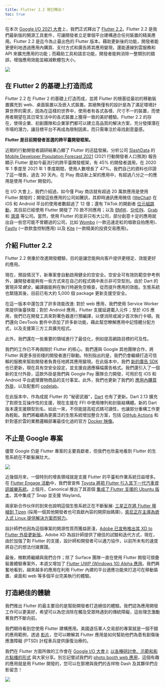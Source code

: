 ```yaml
---
title: Flutter 2.2 現已釋出！
toc: true
---
```


在本次 [Google I/O 2021 大會](https://mp.weixin.qq.com/s/S1GZdQdwcdZKIbBY_FlzJQ)上，我們正式釋出了 [Flutter 2.2](https://flutter.tw/whats-new)。Flutter 2.2 是我們最新版的開源工具套件，可讓開發者立足單個平台建構適合任何裝置的精美應用。Flutter 2.2 是迄今為止最出色的 Flutter 版本。藉助更新後的功能，開發者能更便利地透過應用內購買、支付方式和廣告將其應用變現，還能連線到雲服務和 API 來擴充應用的功能；而藉助工具和語言功能，開發者能夠消除一整類別的錯誤，增強應用效能並縮減軟體包大小。

![](https://devrel.andfun.cn/devrel/posts/2021/05/zC30Hx.png)

## **在 Flutter 2 的基礎上打造而成**

Flutter 2.2 在 Flutter 2 的基礎上打造而成，並將 Flutter 的根基從最初的移動裝置擴充到 web、桌面裝置以及嵌入式裝置。其絕無僅有的設計是為了滿足環境計算世界的需求，因為在這樣的世界中，使用者有各式各樣、尺寸不一的裝置，而使用者期望在其日常生活中的各式裝置上獲得一致的美好體驗。Flutter 2.2 的存在，使得企業、初創團隊和企業家們都可以建立高品質的解決方案，充分發揮潛在市場的潛力，讓目標平台不再成為限制因素，而只需專注於尋找創意靈感。

**Flutter 是目前開發者首選的跨平臺開發框架。**

近期的行動開發者調研結果凸顯了 Flutter 的迅猛發展。分析公司 [SlashData](https://www.slashdata.co/) 的 [Mobile Developer Population Forecast 2021](https://www.slashdata.co/reports/?category=mobile-desktop) (2021 行動開發者人口預測) 報告顯示 Flutter 是如今最流行的跨平臺開發框架，有 45% 的開發者選用，在 2020 年 1 季度至 2021 年 1 季度期間，使用人數增長了 47%。我們自己的資料也印證了這一增長，過去 30 天內，在 Play 商店新上架的應用中，有超過八分之一的應用是使用 Flutter 開發的。

在 I/O 大會上，我們介紹過，如今僅 Play 商店就有超過 20 萬款應用是使用 Flutter 開發的；開發這些應用的公司如騰訊，其即時通訊應用微信 ([WeChat](https://apps.apple.com/us/app/wechat/id414478124)) 在 iOS 和 Android 平台的使用者數超過了 12 億；還有 TikTok 的開創者 [位元組跳動](https://www.bytedance.com/en/products/)，其目前已經使用 Flutter 開發了 70 款不同應用；以及 [BMW](https://www.press.bmwgroup.com/global/article/detail/T0328610EN/the-my-bmw-app:-new-features-and-tech-insights-for-march-2021?language=en)、[SHEIN](https://apps.apple.com/app/id878577184)、[Grab](https://apps.apple.com/app/id647268330) 和 [滴滴](https://play.google.com/store/apps/details?id=com.xiaojukeji.didi.global.customer&hl=None) 等公司。當然，使用 Flutter 的並非只有大公司，部分創意十足的應用就出自一些您可能不曾聽過的公司，比如 [Wombo](https://play.google.com/store/apps/details?id=com.womboai.wombo&hl=None) (一款迅速走紅的唱歌自拍應用)、[Fastly](https://play.google.com/store/apps/details?id=de.fastic.app&hl=None) (一款飲食控制應用) 以及 [Kite](https://play.google.com/store/apps/details?id=com.zerodha.kite3&hl=None) (一款精美的投資交易應用)。

## **介紹 Flutter 2.2**

Flutter 2.2 側重於改進開發體驗，目的是讓您能夠向客戶提供更穩定、效能更好的應用。

現在，預設情況下，新專案會自動啟用健全的空安全。空安全可有效防範空參考例外，讓開發者能夠有一些方式來在自己的程式碼中表示非可空型別。由於 Dart 的實現非常*健全*，編譯器能夠在執行時避免空檢查，從而提升應用的效能。生態系統也緊隨其後，目前已有大約 5,000 個 package 更新支援空安全。

在這一版本中還包含了許多效能改進: 對於 web 應用，我們使用 Service Worker 來提供後臺快取；對於 Android 應用，Flutter 支援延遲載入元件；至於 iOS 應用，我們已在開發工具來對著色器進行預編譯，以便消除或減少首次執行卡頓。我們還向 DevTools 套件中添加了許多新功能，藉此幫您瞭解應用中記憶體分配方式，以及支援第三方工具擴充程式。

此外，我們還在一些重要的領域進行了最佳化，例如提高網路目標的可及性。

我們的工作已不再侷限於 Flutter 的核心。我們還與 Google 其他團隊合作，將 Flutter 與更多技術棧的開發者進行聯動。特別指出的是，我們仍會繼續打造可信賴的服務來幫助開發者負責任地將其應用變現。在此版本中，我們 [新的廣告 SDK](https://developers.google.cn/admob/flutter/quick-start) 也已更新，現在具有空安全設定，並支援自適應橫幅廣告格式。我們還引入了一個新的支付外掛，這款外掛是我們與 Google Pay 團隊合力開發，可用於在 iOS 和 Android 平台處理實物商品的支付事宜。此外，我們也更新了我們的 [應用內購買外掛](https://pub.dev/packages/in_app_purchase)，以及配套的 [codelab](https://codelabs.developers.google.com/codelabs/flutter-in-app-purchases#0)。

在此版本中，作為成就 Flutter 的 "秘密武器"，[Dart](https://dart.tw.gh.miniasp.com/) 也有了更新。Dart 2.13 擴充了對原生互操作性的支援，現在支援在 FFI 中使用陣列和封裝結構體。新的 Dart 版本還支援類型別名，如此一來，不但能提高程式碼可讀性，也讓部分重構工作更為輕鬆。我們將繼續為更廣泛的生態系統增加整合方案，包括 [GitHub Actions](https://github.com/marketplace/actions/setup-dart-sdk) 和針對基於雲的業務邏輯部署最佳化過的官方 [Docker 映像](https://hub.docker.com/_/dart)。

## **不止是 Google 專案**

儘管 Google 仍是 Flutter 專案的主要貢獻者，但我們也欣喜地看到 Flutter 的生態系統在不斷髮展壯大。

![](https://devrel.andfun.cn/devrel/posts/2021/05/vulUJU.png)

近幾個月來，一個特別的增長領域就是支援 Flutter 的平臺和作業系統日益增多。在 [Flutter Engage 活動](https://flutter.cn/posts/flutter-engage-event-recap)中，我們曾宣佈 [Toyota 將把 Flutter 引入其下一代汽車資訊娛樂系統](https://flutter.cn/posts/seamless-multi-platform-app-development-with-flutter)。上個月，Canonical 推出了其首個 [集成了 Flutter 支援的 Ubuntu 版本](https://ubuntu.com/blog/ubuntu-21-04-is-here)，其中集成了 Snap 並支援 Wayland。

兩家新合作伙伴的到來也說明這個生態系統正在不斷髮展: [三星正在將 Flutter 移植到 Tizen](https://github.com/flutter-tizen/flutter-tizen) (採用一個其他開發者也可貢獻內容的開原始碼庫)，[索尼正在主導為嵌入式 Linux 提供解決方案而努力](https://github.com/sony/flutter-embedded-linux)。

設計師們也因為這個專案的開源性質而獲益匪淺，[Adobe 已宣佈推出其 XD to Flutter 外掛更新版](https://flutter.cn/posts/announcing-xd-to-flutter-v2-0)。Adobe XD 為設計師提供了絕佳的試驗和迭代方式，現在，由於加強了對 Flutter 的支援，設計師和開發者可以通力協作，以前所未有的速度將自己的想法付諸實踐。

最後，微軟將繼續與我們合作；除了 Surface 團隊一直在使用 Flutter 開發可摺疊裝置體驗專案外，本週又增加了 [Flutter UWP (Windows 10) Alpha 應用](https://flutter.cn/desktop#windows-uwp)。我們興奮地看到，越來越多的應用在利用 Flutter 內建的平台適應功能來打造可在移動裝置、桌面和 web 等多個平台完美執行的體驗。

## **打造絕佳的體驗**

我們推出 Flutter 的最主要目的是幫助開發者打造絕佳的體驗。我們認為應用開發工作可以更美好，希望可以為您消除在觸及受眾時遇到的傳統障礙，這些理念激勵著我們不斷向前。

我們期待看到您使用 Flutter 建構應用。美國退伍軍人交易部的專案就是一個不錯的應用範例，透過 [影片](https://youtu.be/2S-KkvFuLWs)，您可以瞭解其 Flutter 應用是如何幫助他們為患有創傷後應激障礙 (PTSD) 計程車兵提供康復治療的。

我們在 Flutter 方面所做的工作會在 [Google I/O 大會](https://mp.weixin.qq.com/s/S1GZdQdwcdZKIbBY_FlzJQ)上 [以各種研討會、示範和影片點播的形式](https://events.google.com/io/program/content?4=topic_flutter) 與大家分享。別忘記嘗試我們的 [photo booth web 應用](https://photobooth.flutter.dev)，這個有趣的應用就是用 Flutter 開發的，您可以在那裡與我們的吉祥物 Dash 及其夥伴們合影留念！

![](https://devrel.andfun.cn/devrel/posts/2021/05/r8Qxd4.png)
